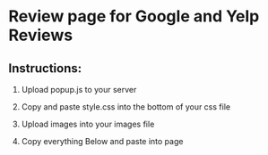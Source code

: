 <h1>Review page for Google and Yelp Reviews</h1>

<h2>Instructions:</h2>

1. Upload popup.js to your server

2. Copy and paste style.css into the bottom of your css file

3. Upload images into your images file

4. Copy everything Below and paste into page